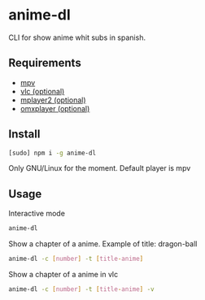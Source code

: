 anime-dl
========

CLI for show anime whit subs in spanish.

Requirements
------------

- [mpv](http://mpv.io/installation/)
- [vlc (optional)](http://www.videolan.org/vlc/#download)
- [mplayer2 (optional)](http://www.mplayer2.org/downloads/)
- [omxplayer (optional)](https://github.com/huceke/omxplayer/)


Install
-------

``` bash
[sudo] npm i -g anime-dl
```

Only GNU/Linux for the moment. Default player is mpv

Usage
-----

Interactive mode

``` bash
anime-dl
```

Show a chapter of a anime. Example of title: dragon-ball

``` bash
anime-dl -c [number] -t [title-anime]
```

Show a chapter of a anime in vlc

``` bash
anime-dl -c [number] -t [title-anime] -v
```
